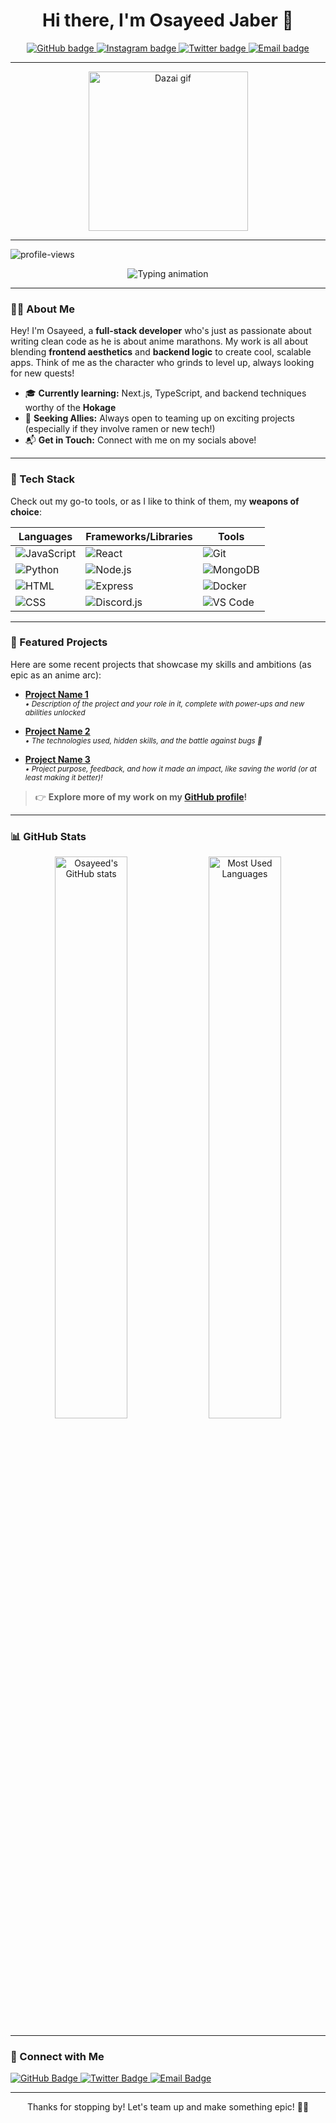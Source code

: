 <h1 align="center">Hi there, I'm Osayeed Jaber 👋</h1>

<p align="center">
  <a href="https://github.com/Osayeedjaber">
    <img src="https://img.shields.io/badge/GitHub-100000?style=for-the-badge&logo=github&logoColor=white&labelColor=black&color=blueviolet" alt="GitHub badge" />
  </a>
  <a href="https://www.instagram.com/0.os4yed__/">
    <img src="https://img.shields.io/badge/Instagram-E1306C?style=for-the-badge&logo=instagram&logoColor=white&labelColor=E1306C&color=ff69b4" alt="Instagram badge" />
  </a>
  <a href="https://twitter.com/your-twitter">
    <img src="https://img.shields.io/badge/Twitter-1DA1F2?style=for-the-badge&logo=twitter&logoColor=white&labelColor=1DA1F2&color=skyblue" alt="Twitter badge" />
  </a>
  <a href="mailto:osayeedjaber18@gmail.com">
    <img src="https://img.shields.io/badge/Email-D14836?style=for-the-badge&logo=gmail&logoColor=white&labelColor=D14836&color=red" alt="Email badge" />
  </a>
</p>

---

<p align="center">
  <img src="https://media.giphy.com/media/v1.Y2lkPTc5MGI3NjExaGZoc3pwMzdjZmtwenp2YmNrZXhuMmN6NzZlYm5pb29hcjU4YTVzaiZlcD12MV9naWZzX3NlYXJjaCZjdD1n/bGgsc5mWoryfgKBx1u/giphy.gif" alt="Dazai gif" width="255" height="255"/>
</p>

---

<img src="https://komarev.com/ghpvc/?username=Osayeedjaber&color=blueviolet" alt="profile-views">

<p align="center">
  <img src="https://readme-typing-svg.demolab.com?font=Fira+Code&weight=500&size=20&duration=4000&pause=500&color=6D93F2&center=true&vCenter=true&width=500&lines=Developer+%7C+Full-stack+%7C+Lifelong+Learner;Slightly+Chaotic+and+Loves+Ramen🍜;Learning+New+Skills+Like+a+Protagonist+💡" alt="Typing animation" />
</p>

---

### 👨‍💻 About Me

Hey! I'm Osayeed, a **full-stack developer** who's just as passionate about writing clean code as he is about anime marathons. My work is all about blending **frontend aesthetics** and **backend logic** to create cool, scalable apps. Think of me as the character who grinds to level up, always looking for new quests!

- 🎓 **Currently learning:** Next.js, TypeScript, and backend techniques worthy of the **Hokage**
- 💼 **Seeking Allies:** Always open to teaming up on exciting projects (especially if they involve ramen or new tech!)
- 📬 **Get in Touch:** Connect with me on my socials above!

---

### 🚀 Tech Stack

Check out my go-to tools, or as I like to think of them, my **weapons of choice**:

| Languages   | Frameworks/Libraries     | Tools            |
|-------------|---------------------------|------------------|
| ![JavaScript](https://img.shields.io/badge/-JavaScript-F7DF1E?style=flat-square&logo=javascript&logoColor=333) | ![React](https://img.shields.io/badge/-React-61DAFB?style=flat-square&logo=react&logoColor=333) | ![Git](https://img.shields.io/badge/-Git-F05032?style=flat-square&logo=git&logoColor=white) |
| ![Python](https://img.shields.io/badge/-Python-3776AB?style=flat-square&logo=python&logoColor=white) | ![Node.js](https://img.shields.io/badge/-Node.js-339933?style=flat-square&logo=node.js&logoColor=white) | ![MongoDB](https://img.shields.io/badge/-MongoDB-47A248?style=flat-square&logo=mongodb&logoColor=white) |
| ![HTML](https://img.shields.io/badge/-HTML5-E34F26?style=flat-square&logo=html5&logoColor=white) | ![Express](https://img.shields.io/badge/-Express-000000?style=flat-square&logo=express&logoColor=white) | ![Docker](https://img.shields.io/badge/-Docker-2496ED?style=flat-square&logo=docker&logoColor=white) |
| ![CSS](https://img.shields.io/badge/-CSS3-1572B6?style=flat-square&logo=css3&logoColor=white) | ![Discord.js](https://img.shields.io/badge/-Discord.js-5865F2?style=flat-square&logo=discord&logoColor=white) | ![VS Code](https://img.shields.io/badge/-VS_Code-007ACC?style=flat-square&logo=visual-studio-code&logoColor=white) |

---

### 📌 Featured Projects

Here are some recent projects that showcase my skills and ambitions (as epic as an anime arc):

- **[Project Name 1](https://github.com/your-username/project-name-1)**  
  <sub><i>• Description of the project and your role in it, complete with power-ups and new abilities unlocked</i></sub>
  
- **[Project Name 2](https://github.com/your-username/project-name-2)**  
  <sub><i>• The technologies used, hidden skills, and the battle against bugs 🐛</i></sub>
  
- **[Project Name 3](https://github.com/your-username/project-name-3)**  
  <sub><i>• Project purpose, feedback, and how it made an impact, like saving the world (or at least making it better)!</i></sub>

> 👉 **Explore more of my work on my [GitHub profile](https://github.com/your-username)!**

---

### 📊 GitHub Stats

<p align="center">
  <img src="https://github-readme-stats.vercel.app/api?username=Osayeedjaber&show_icons=true&theme=radical" alt="Osayeed's GitHub stats" width="48%" />
  <img src="https://github-readme-stats.vercel.app/api/top-langs/?username=Osayeedjaber&layout=compact&theme=radical" alt="Most Used Languages" width="48%" />
</p>

---

### 📢 Connect with Me

<a href="https://github.com/Osayeedjaber">
  <img src="https://img.shields.io/badge/GitHub-181717?style=flat-square&logo=github&logoColor=white" alt="GitHub Badge" />
</a>
<a href="https://www.instagram.com/0.os4yed__/"
  <img src="https://img.shields.io/badge/Instagram-E1306C?style=flat-square&logo=instagram&logoColor=white" alt="Instagram Badge" />
</a>
<a href="https://twitter.com/your-twitter">
  <img src="https://img.shields.io/badge/Twitter-1DA1F2?style=flat-square&logo=twitter&logoColor=white" alt="Twitter Badge" />
</a>
<a href="mailto:osayeedjaber18@gmail.com">
  <img src="https://img.shields.io/badge/Email-D14836?style=flat-square&logo=gmail&logoColor=white" alt="Email Badge" />
</a>

---

<p align="center">Thanks for stopping by! Let's team up and make something epic! 🚀✨</p>
